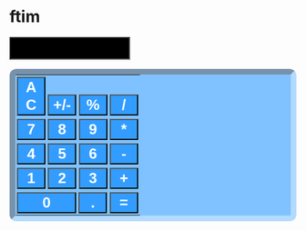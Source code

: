 # ftim
<!DOCTYPE html>
<html>
	<head>
	 <style>
	 #tela {
	color: white;
	font-size: 20px;
	font-weight: bold;
	text-align: right;
	width: 212px;
	background: black;
}		
#tabela{
    border: inset 10px #b3daff;
    border-radius: 12px;
    background: #80c1ff;
}
td{
	padding: 3px;
}
button{
	width: 50px;
    font-size: 26px;
    font-weight: bold;
    color: white;
    background-color: #339cff;
}
input{
	height: 40px;
}
#btZero {
	width: 104px;
}
</style>
	<title>Page Title</title>
	</head>
	<body>
	<input id= "tela" /p>
	<table id="tabela">
	<tr>
	<td>
	<button id="btAc" onclick = "AC ()">AC</button>
	<button id="bt+-">+/-</button>
	<button id="bt%">%</button>
	<button id="bt/" onclick = "Dividir ()">/</button>
	</td>
	<tr>
	<td>
	<button id="bt7" onclick = "Sete ()">7</button>
	<button id="bt8" onclick = "Oito ()">8</button>
	<button id="bt9" onclick = "Nove ()">9</button>
	<button id="bt*" onclick = "Multiplicar ()">*</button>
	</td>
	</tr>
	 <tr>
	<td>
	<button id="bt4" onclick = "Quatro ()">4</button>
	<button id="bt5" onclick = "Cinco ()">5</button>
	<button id="bt6" onclick = "Seis ()">6</button>
	<button id="bt-" onclick = "Menos ()">-</button>
	</td>
	</tr>
	<tr>
	<td>
	<button id="bt1" onclick = "Um()">1</button>
	<button id="bt2" onclick = "Dois()">2</button>
	<button id="bt3" onclick = "Tres ()">3</button>
	<button id="bt+" onclick = "Mais ()">+</button>
	</td>
	</tr>
	<tr>
	<td>
	<button id="btZero" onclick = "Zero ()">0</button>
	<button id="bt.">.</button>
	<button id="bt=" onclick = "Igual()">=</button>
	</td>
	</tr>
	</table>
		 <script> 
		 var valor = "";
var operacao = "";
var a = "";
var resultado = "";
var saida = "";
var por = "";

function Ponto(){
    if(valor === 0){
valor = "0.";
}
 else if(valor === 0.){
     valor = valor + 0;
}
else {
    valor = valor + ".";
}
saida = document.getElementById("tela");
saida.value = valor;
}
function Um(){
    if(valor === 0){
valor = 1;
}
 else{
valor = valor + "1";
}
saida = document.getElementById("tela");
saida.value = valor;
}
function Dois(){
    if(valor === 0){
valor = 2;
}
 else{
valor = valor + "2";
}
saida = document.getElementById("tela");
saida.value = valor;
}
function Tres(){
    if(valor === 0){
        valor = 3;
}
 else{
valor = valor + "3";
}
saida = document.getElementById("tela");
saida.value = valor;
}
function Quatro(){
    if(valor === 0){
valor = 4;
}
 else{
valor = valor + "4";
}
saida = document.getElementById("tela");
saida.value = valor;
}
function Cinco(){
    if(valor === 0){
valor = 5;
}
 else{
valor = valor + "5";
}
saida = document.getElementById("tela");
saida.value = valor;
}
function Seis(){
    if(valor === 0){
valor = 6;
}
 else{
valor = valor + "6";
}
saida = document.getElementById("tela");
saida.value = valor;
}
function Sete(){
    if(valor === 0){valorres = 7;
}
 else{
valor = valor + "7";
}
saida = document.getElementById("tela");
saida.value = valor;
}
function Oito(){
    if(valor === 0){
valor = 8;
}
 else{
valor = valor + "8";
}
saida = document.getElementById("tela");
saida.value = valor;
}
function Nove(){
    if(valor === 0){
valor = 9;
}
 else{
valor = valor + "9";
}
saida = document.getElementById("tela");
saida.value = valor;
}
function Zero(){
    if(valor === 0){
valor = 0;
}
 else{
valor = valor + "0";
}
saida = document.getElementById("tela");
saida.value = valor;
}
function AC(){
valor = 0;
saida = document.getElementById("tela");
saida.value = valor;
}
function MaisMenos(){
valor = valor *-1;
saida = document.getElementById("tela");
saida.value = valor;
}
function Porcentagem(){
    if(operacao == "+"){
        operacao = "Por+";
    }
    else if(operacao == "-"){
        operacao = "Por-";
    }
    else {
    valor = valor / 100;
    saida = document.getElementById("tela");
saida.value = valor;
        }
}
function Mais(){
operacao = "+";
a = valor;
valor = document.getElementById("tela");
valor = 0;
}
function Menos(){
operacao = "-";
a = valor;
valor = document.getElementById("tela");
valor = 0;
}
function Dividir(){
a = valor;
operacao = "/";
valor = document.getElementById("tela");
valor = 0;
}
function Multiplicar(){
operacao = "*"
a = valor;
valor = document.getElementById("tela");
valor = 0;
}
function Igual(){
if(operacao == "+"){
  resultado = eval(a) + eval(valor);
saida = document.getElementById("tela");
saida.value = resultado; 
}
if(operacao == "-"){
    resultado = eval(a) - eval(valor);
saida = document.getElementById("tela");
saida.value = resultado; 
}
if(operacao == "*"){
    resultado = eval(a) * eval(valor);
saida = document.getElementById("tela");
saida.value = resultado; 
}
if(operacao == "/"){
    resultado = eval(a) / eval(valor);
saida = document.getElementById("tela");
saida.value = resultado; 
}
if(operacao == "Por+"){
    resultado = eval(valor) / 100 * eval(a) + eval(a);
saida = document.getElementById("tela");
saida.value = resultado;  
}
if(operacao == "Por-"){
    resultado = (((valor/100)*a)-a)*-1;
saida = document.getElementById("tela");
saida.value = resultado;  
}
}
		 </script>
	</body>
</html>
